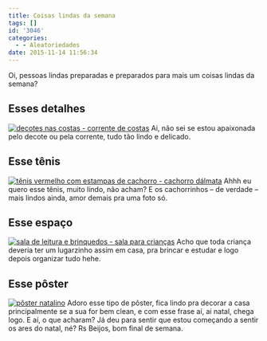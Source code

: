 ```yaml
---
title: Coisas lindas da semana
tags: []
id: '3046'
categories:
  - - Aleatoriedades
date: 2015-11-14 11:56:34
---
```


Oi, pessoas lindas preparadas e preparados para mais um coisas lindas da semana?

## Esses detalhes

[![decotes nas costas - corrente de costas](http://natalia.blog.br/wp-content/uploads/2015/11/decotes-nas-costas-com-corrente-683x1024.jpg)](http://natalia.blog.br/wp-content/uploads/2015/11/decotes-nas-costas-com-corrente.jpg) Ai, não sei se estou apaixonada pelo decote ou pela corrente, tudo tão lindo e delicado.

## Esse tênis

[![tênis vermelho com estampas de cachorro - cachorro dálmata](http://natalia.blog.br/wp-content/uploads/2015/11/tênis-com-estampa-de-cachorrinhos-681x1024.jpg)](http://natalia.blog.br/wp-content/uploads/2015/11/tênis-com-estampa-de-cachorrinhos.jpg) Ahhh eu quero esse tênis, muito lindo, não acham? E os cachorrinhos – de verdade – mais lindos ainda, amor demais pra uma foto só.

## Esse espaço

[![sala de leitura e brinquedos - sala para crianças ](http://natalia.blog.br/wp-content/uploads/2015/11/sala-de-brinquedos.jpg)](http://natalia.blog.br/wp-content/uploads/2015/11/sala-de-brinquedos.jpg) Acho que toda criança deveria ter um lugarzinho assim em casa, pra brincar e estudar e logo depois organizar tudo hehe.

## Esse pôster

[![pôster natalino ](http://natalia.blog.br/wp-content/uploads/2015/11/pôster-de-natal.jpg)](http://natalia.blog.br/wp-content/uploads/2015/11/pôster-de-natal.jpg) Adoro esse tipo de pôster, fica lindo pra decorar a casa principalmente se a sua for bem clean, e com esse frase aí, ai natal, chega logo. E aí, o que acharam? Já deu para sentir que estou começando a sentir os ares do natal, né? Rs Beijos, bom final de semana.